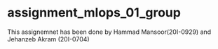 # assignment_mlops_01_group
This assignemnet has been done by Hammad Mansoor(20I-0929) and Jehanzeb Akram (20I-0704)
